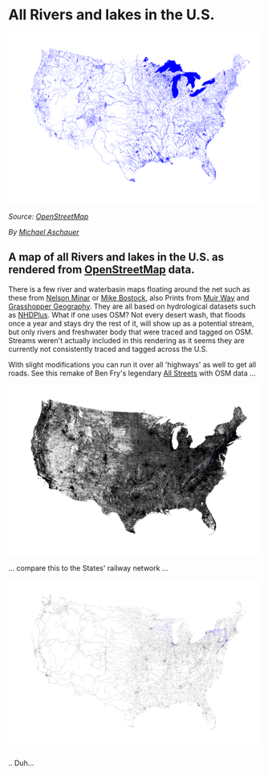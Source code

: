 # All Rivers and lakes in the U.S. 

![us-rivers](https://raw.githubusercontent.com/backface/us-freshwater/master/images/us-freshwater-HD.png)

*Source: [OpenStreetMap](http://www.osm.org)*

*By [Michael Aschauer](https://m.ash.to/)*



## A map of all Rivers and lakes in the U.S. as rendered from [OpenStreetMap](http://www.osm.org) data.

There is a few river and waterbasin maps floating around the net such as these from  [Nelson Minar](https://github.com/NelsonMinar/vector-river-map)
or [Mike Bostock](https://github.com/mbostock/us-rivers), also Prints from [Muir Way](https://muir-way.com/collections/hydrology-series) 
and [Grasshopper Geography](https://www.grasshoppergeography.com/River-Maps). 
They are all based on hydrological datasets such as [NHDPlus](https://nhdplus.com/NHDPlus/). What if one uses OSM? 
Not every desert wash, that floods once a year and stays dry the rest of it, will show up as a potential stream, 
but only rivers and freshwater body that were traced and tagged on OSM.  Streams weren't actually included in this rendering as 
it seems they are currently not consistently traced and tagged across the U.S.

With slight modifications you can run it over all 'highways' as well to get all roads.
See this remake of Ben Fry's legendary [All Streets](https://benfry.com/allstreets/map5.html) with OSM data ...

![us-roads](https://raw.githubusercontent.com/backface/us-freshwater/master/images/us-roads-HD.png)

... compare this to the States' railway network  ...

![us-railways](https://raw.githubusercontent.com/backface/us-freshwater/master/images/us-railways-HD.png)

.. Duh...
